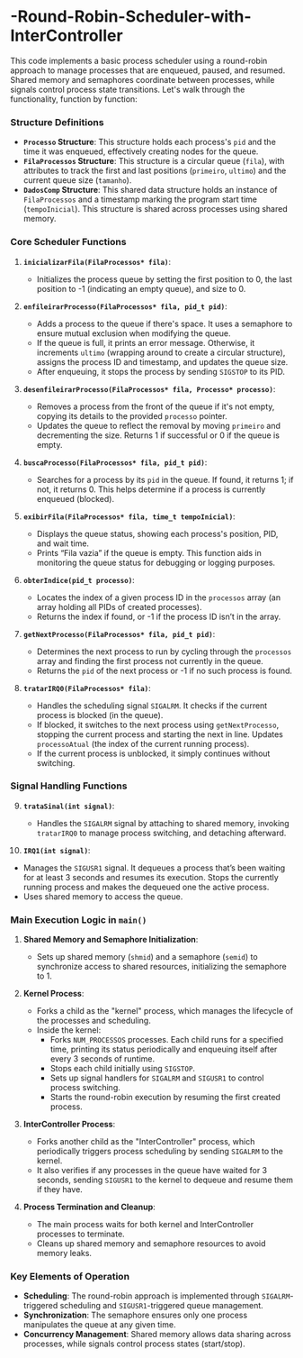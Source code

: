 # -Round-Robin-Scheduler-with-InterController

This code implements a basic process scheduler using a round-robin approach to manage processes that are enqueued, paused, and resumed. Shared memory and semaphores coordinate between processes, while signals control process state transitions. Let's walk through the functionality, function by function:

### Structure Definitions
- **`Processo` Structure**: This structure holds each process's `pid` and the time it was enqueued, effectively creating nodes for the queue.
- **`FilaProcessos` Structure**: This structure is a circular queue (`fila`), with attributes to track the first and last positions (`primeiro`, `ultimo`) and the current queue size (`tamanho`).
- **`DadosComp` Structure**: This shared data structure holds an instance of `FilaProcessos` and a timestamp marking the program start time (`tempoInicial`). This structure is shared across processes using shared memory.

### Core Scheduler Functions
1. **`inicializarFila(FilaProcessos* fila)`**:
   - Initializes the process queue by setting the first position to 0, the last position to -1 (indicating an empty queue), and size to 0.

2. **`enfileirarProcesso(FilaProcessos* fila, pid_t pid)`**:
   - Adds a process to the queue if there's space. It uses a semaphore to ensure mutual exclusion when modifying the queue.
   - If the queue is full, it prints an error message. Otherwise, it increments `ultimo` (wrapping around to create a circular structure), assigns the process ID and timestamp, and updates the queue size.
   - After enqueuing, it stops the process by sending `SIGSTOP` to its PID.

3. **`desenfileirarProcesso(FilaProcessos* fila, Processo* processo)`**:
   - Removes a process from the front of the queue if it's not empty, copying its details to the provided `processo` pointer.
   - Updates the queue to reflect the removal by moving `primeiro` and decrementing the size. Returns 1 if successful or 0 if the queue is empty.

4. **`buscaProcesso(FilaProcessos* fila, pid_t pid)`**:
   - Searches for a process by its `pid` in the queue. If found, it returns 1; if not, it returns 0. This helps determine if a process is currently enqueued (blocked).

5. **`exibirFila(FilaProcessos* fila, time_t tempoInicial)`**:
   - Displays the queue status, showing each process's position, PID, and wait time.
   - Prints “Fila vazia” if the queue is empty. This function aids in monitoring the queue status for debugging or logging purposes.

6. **`obterIndice(pid_t processo)`**:
   - Locates the index of a given process ID in the `processos` array (an array holding all PIDs of created processes).
   - Returns the index if found, or -1 if the process ID isn’t in the array.

7. **`getNextProcesso(FilaProcessos* fila, pid_t pid)`**:
   - Determines the next process to run by cycling through the `processos` array and finding the first process not currently in the queue.
   - Returns the `pid` of the next process or -1 if no such process is found.

8. **`tratarIRQ0(FilaProcessos* fila)`**:
   - Handles the scheduling signal `SIGALRM`. It checks if the current process is blocked (in the queue).
   - If blocked, it switches to the next process using `getNextProcesso`, stopping the current process and starting the next in line. Updates `processoAtual` (the index of the current running process).
   - If the current process is unblocked, it simply continues without switching.

### Signal Handling Functions
9. **`trataSinal(int signal)`**:
   - Handles the `SIGALRM` signal by attaching to shared memory, invoking `tratarIRQ0` to manage process switching, and detaching afterward.

10. **`IRQ1(int signal)`**:
   - Manages the `SIGUSR1` signal. It dequeues a process that’s been waiting for at least 3 seconds and resumes its execution. Stops the currently running process and makes the dequeued one the active process.
   - Uses shared memory to access the queue.

### Main Execution Logic in `main()`
1. **Shared Memory and Semaphore Initialization**:
   - Sets up shared memory (`shmid`) and a semaphore (`semid`) to synchronize access to shared resources, initializing the semaphore to 1.

2. **Kernel Process**:
   - Forks a child as the "kernel" process, which manages the lifecycle of the processes and scheduling.
   - Inside the kernel:
     - Forks `NUM_PROCESSOS` processes. Each child runs for a specified time, printing its status periodically and enqueuing itself after every 3 seconds of runtime.
     - Stops each child initially using `SIGSTOP`.
     - Sets up signal handlers for `SIGALRM` and `SIGUSR1` to control process switching.
     - Starts the round-robin execution by resuming the first created process.

3. **InterController Process**:
   - Forks another child as the "InterController" process, which periodically triggers process scheduling by sending `SIGALRM` to the kernel.
   - It also verifies if any processes in the queue have waited for 3 seconds, sending `SIGUSR1` to the kernel to dequeue and resume them if they have.

4. **Process Termination and Cleanup**:
   - The main process waits for both kernel and InterController processes to terminate.
   - Cleans up shared memory and semaphore resources to avoid memory leaks.

### Key Elements of Operation
- **Scheduling**: The round-robin approach is implemented through `SIGALRM`-triggered scheduling and `SIGUSR1`-triggered queue management.
- **Synchronization**: The semaphore ensures only one process manipulates the queue at any given time.
- **Concurrency Management**: Shared memory allows data sharing across processes, while signals control process states (start/stop).
